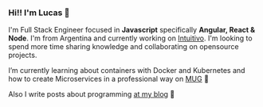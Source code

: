 ### Hi!! I'm Lucas 👋

I'm Full Stack Engineer focused in **Javascript** specifically **Angular, React & Node**. I'm from Argentina and currently working on [Intuitivo](http://intuitivo.ai). I'm looking to spend more time sharing knowledge and collaborating on opensource projects. 

I’m currently learning about containers with Docker and Kubernetes and how to create Microservices in a professional way on [MUG](http://mug-it.org.ar/) 💪

Also I write posts about programming [at my blog](https://lucasaccastello.dev) 📝
<!--
**LAccastello/laccastello** is a ✨ _special_ ✨ repository because its `README.md` (this file) appears on your GitHub profile.

Here are some ideas to get you started:

- 🔭 I’m currently working on ...
- 🌱 I’m currently learning ...
- 👯 I’m looking to collaborate on ...
- 🤔 I’m looking for help with ...
- 💬 Ask me about ...
- 📫 How to reach me: ...
- 😄 Pronouns: ...
- ⚡ Fun fact: ...
-->
